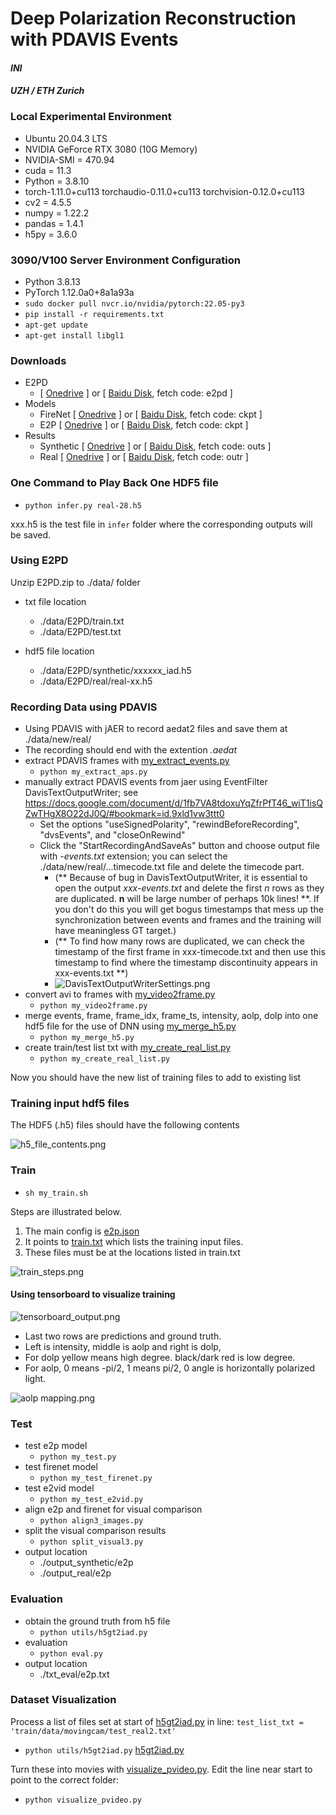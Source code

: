 # Deep Polarization Reconstruction with PDAVIS Events
#### _INI_ 
#### _UZH / ETH Zurich_

### Local Experimental Environment
- Ubuntu 20.04.3 LTS
- NVIDIA GeForce RTX 3080 (10G Memory)
- NVIDIA-SMI = 470.94
- cuda = 11.3
- Python = 3.8.10
- torch-1.11.0+cu113 torchaudio-0.11.0+cu113 torchvision-0.12.0+cu113
- cv2 = 4.5.5
- numpy = 1.22.2
- pandas = 1.4.1
- h5py = 3.6.0

### 3090/V100 Server Environment Configuration
- Python 3.8.13
- PyTorch 1.12.0a0+8a1a93a
- `sudo docker pull nvcr.io/nvidia/pytorch:22.05-py3`
- `pip install -r requirements.txt`
- `apt-get update`
- `apt-get install libgl1`

### Downloads
- E2PD
  - [ [Onedrive](https://1drv.ms/u/s!AjYBkUJACkBLm1tWpU-N0lmKv36x?e=oIEajs) ] or [ [Baidu Disk](https://pan.baidu.com/s/1JSZqcbFk_52Xd_Ex_bicmQ?pwd=e2pd), fetch code: e2pd ]
- Models
  - FireNet [ [Onedrive](https://1drv.ms/u/s!AjYBkUJACkBLm1-Cnb7Fh_-xZsNR?e=fEdTHJ) ] or [ [Baidu Disk](https://pan.baidu.com/s/1DVEwX8Ax9OSO-_ZpDCEjSw?pwd=ckpt), fetch code: ckpt ]
  - E2P [ [Onedrive](https://1drv.ms/u/s!AjYBkUJACkBLm15aBBmch2qjRL9U?e=Dc9boq) ] or [ [Baidu Disk](https://pan.baidu.com/s/1zfAI2HViEA7ek_8JqRVSQQ?pwd=ckpt), fetch code: ckpt ]
- Results
  - Synthetic [ [Onedrive](https://1drv.ms/u/s!AjYBkUJACkBLm2CEZ8vgOVBtFWbP?e=Scss5J) ] or [ [Baidu Disk](https://pan.baidu.com/s/1HAWaFTgMs2t-6hmZWJwBSA?pwd=outs), fetch code: outs ]
  - Real [ [Onedrive](https://1drv.ms/u/s!AjYBkUJACkBLm10gPsk9ao3Fqh0s?e=93jX0S) ] or [ [Baidu Disk](https://pan.baidu.com/s/1IIdLL7ZNR-5Ne1FW8M0LwQ?pwd=outr), fetch code: outr ]

### One Command to Play Back One HDF5 file

- `python infer.py real-28.h5`

xxx.h5 is the test file in `infer` folder where the corresponding outputs will be saved.

### Using E2PD
Unzip E2PD.zip to ./data/ folder

- txt file location
  - ./data/E2PD/train.txt
  - ./data/E2PD/test.txt

- hdf5 file location
  - ./data/E2PD/synthetic/xxxxxx_iad.h5
  - ./data/E2PD/real/real-xx.h5

### Recording Data using PDAVIS
- Using PDAVIS with jAER to record aedat2 files and save them at ./data/new/real/
- The recording should end with the extention _.aedat_
- extract PDAVIS frames with [my_extract_events.py](my_extract_events.py)
  - `python my_extract_aps.py`
- manually extract PDAVIS events from jaer using EventFilter DavisTextOutputWriter; see https://docs.google.com/document/d/1fb7VA8tdoxuYqZfrPfT46_wiT1isQZwTHgX8O22dJ0Q/#bookmark=id.9xld1vw3ttt0
  -  Set the options "useSignedPolarity", "rewindBeforeRecording", "dvsEvents", and "closeOnRewind"
  - Click the "StartRecordingAndSaveAs" button and choose output file with _-events.txt_ extension; you can select the ./data/new/real/...timecode.txt file and delete the timecode part.
    - (** Because of bug in DavisTextOutputWriter, it is essential to open the output _xxx-events.txt_ and delete the first _n_ rows as they are duplicated. __n__ will be large number of perhaps 10k lines! **. If you don't do this you will get bogus timestamps that mess up the synchronization between events and frames and the training will have meaningless GT target.)
    - (** To find how many rows are duplicated, we can check the timestamp of the first frame in xxx-timecode.txt and then use this timestamp to find where the timestamp discontinuity appears in xxx-events.txt **)
    - ![DavisTextOutputWriterSettings.png](media%2FDavisTextOutputWriterSettings.png)
- convert avi to frames with [my_video2frame.py](my_video2frame.py)
  - `python my_video2frame.py`
- merge events, frame, frame_idx, frame_ts, intensity, aolp, dolp into one hdf5 file for the use of DNN using [my_merge_h5.py](my_merge_h5.py)
  - `python my_merge_h5.py`
- create train/test list txt with [my_create_real_list.py](my_create_real_list.py)
  - `python my_create_real_list.py`

Now you should have the new list of training files to add to existing list

### Training input hdf5 files
The HDF5 (.h5) files should have the following contents

![h5_file_contents.png](h5_file_contents.png)

### Train
- `sh my_train.sh`

Steps are illustrated below. 

1. The main config is [e2p.json](e2p.json)
2.  It points to  [train.txt](data%2FE2PD%2Ftrain.txt) which lists the training input files.
3. These files must be at the locations listed in train.txt

![train_steps.png](train/media/train_steps.png)

#### Using tensorboard to visualize training

![tensorboard_output.png](media%2Ftensorboard_output.png)

* Last two rows are predictions and ground truth.
* Left is intensity, middle is aolp and right is dolp,
* For dolp yellow means high degree. black/dark red is low degree.
* For aolp, 0 means -pi/2, 1 means pi/2, 0 angle is horizontally polarized light.

![aolp mapping.png](..%2Fmedia%2Faolp%20mapping.png)

### Test
- test e2p model
  - `python my_test.py`
- test firenet model
  - `python my_test_firenet.py`
- test e2vid model
  - `python my_test_e2vid.py`
- align e2p and firenet for visual comparison
  - `python align3_images.py`
- split the visual comparison results
  - `python split_visual3.py`
- output location
  - ./output_synthetic/e2p
  - ./output_real/e2p

### Evaluation
- obtain the ground truth from h5 file
  - `python utils/h5gt2iad.py`
- evaluation
  - `python eval.py`
- output location
  - ./txt_eval/e2p.txt

### Dataset Visualization
Process a list of files set at start of [h5gt2iad.py](utils%2Fh5gt2iad.py) in line: 
`test_list_txt = 'train/data/movingcam/test_real2.txt'`
- `python utils/h5gt2iad.py` [h5gt2iad.py](utils%2Fh5gt2iad.py)

Turn these into movies with [visualize_pvideo.py](visualize_pvideo.py). Edit the line near start to point to the correct folder: 
- `python visualize_pvideo.py` 
